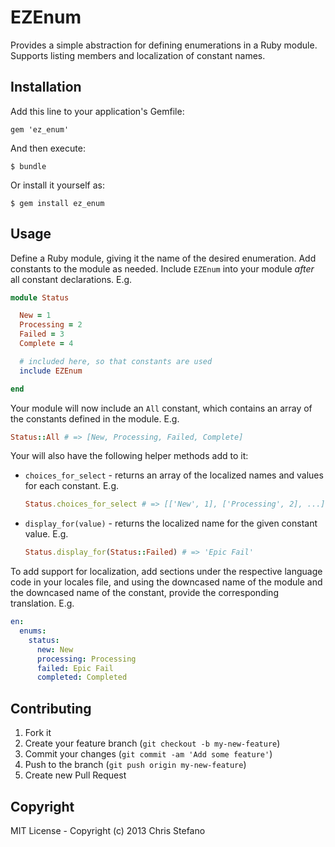 # EZEnum

Provides a simple abstraction for defining enumerations in a Ruby module. Supports listing members and localization of constant names.

## Installation

Add this line to your application's Gemfile:

    gem 'ez_enum'

And then execute:

    $ bundle

Or install it yourself as:

    $ gem install ez_enum

## Usage

Define a Ruby module, giving it the name of the desired enumeration. Add constants to the module as needed.
Include `EZEnum` into your module _after_ all constant declarations. E.g.

```ruby
module Status

  New = 1
  Processing = 2
  Failed = 3
  Complete = 4

  # included here, so that constants are used
  include EZEnum

end
```

Your module will now include an `All` constant, which contains an array of the constants defined in the module. E.g.

```ruby
Status::All # => [New, Processing, Failed, Complete]
```

Your will also have the following helper methods add to it:

* `choices_for_select` - returns an array of the localized names and values for each constant. E.g.

  ```ruby
  Status.choices_for_select # => [['New', 1], ['Processing', 2], ...]
  ```

* `display_for(value)` - returns the localized name for the given constant value. E.g.

  ```ruby
  Status.display_for(Status::Failed) # => 'Epic Fail'
  ```

To add support for localization, add sections under the respective language code in your locales file, and using the
downcased name of the module and the downcased name of the constant, provide the corresponding translation. E.g.

```yaml
en:
  enums:
    status:
      new: New
      processing: Processing
      failed: Epic Fail
      completed: Completed
```

## Contributing

1. Fork it
2. Create your feature branch (`git checkout -b my-new-feature`)
3. Commit your changes (`git commit -am 'Add some feature'`)
4. Push to the branch (`git push origin my-new-feature`)
5. Create new Pull Request

## Copyright
MIT License - Copyright (c) 2013 Chris Stefano
